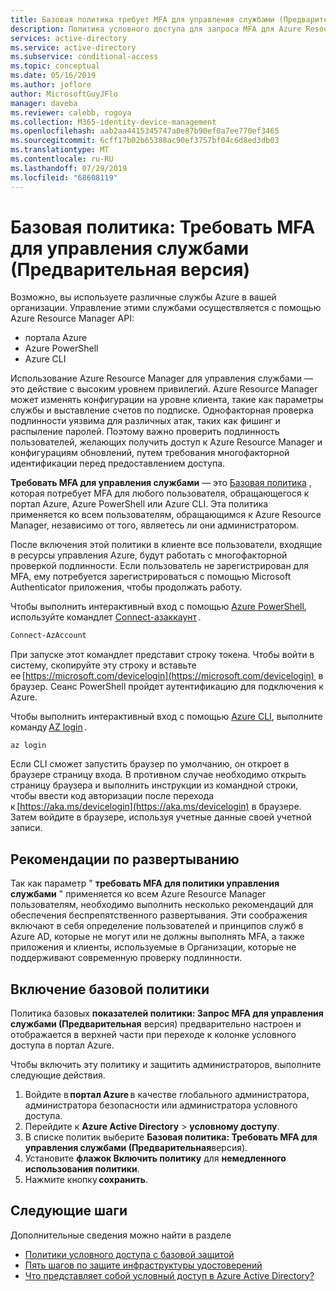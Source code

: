```yaml
---
title: Базовая политика требует MFA для управления службами (Предварительная версия) — Azure Active Directory
description: Политика условного доступа для запроса MFA для Azure Resource Manager
services: active-directory
ms.service: active-directory
ms.subservice: conditional-access
ms.topic: conceptual
ms.date: 05/16/2019
ms.author: joflore
author: MicrosoftGuyJFlo
manager: daveba
ms.reviewer: calebb, rogoya
ms.collection: M365-identity-device-management
ms.openlocfilehash: aab2aa4415345747a0e87b90ef0a7ee770ef3465
ms.sourcegitcommit: 6cff17b02b65388ac90ef3757bf04c6d8ed3db03
ms.translationtype: MT
ms.contentlocale: ru-RU
ms.lasthandoff: 07/29/2019
ms.locfileid: "68608119"
---
```

# <a name="baseline-policy-require-mfa-for-service-management-preview"></a>Базовая политика: Требовать MFA для управления службами (Предварительная версия)

Возможно, вы используете различные службы Azure в вашей организации. Управление этими службами осуществляется с помощью Azure Resource Manager API:

* портала Azure
* Azure PowerShell
* Azure CLI

Использование Azure Resource Manager для управления службами — это действие с высоким уровнем привилегий. Azure Resource Manager может изменять конфигурации на уровне клиента, такие как параметры службы и выставление счетов по подписке. Однофакторная проверка подлинности уязвима для различных атак, таких как фишинг и распыление паролей. Поэтому важно проверить подлинность пользователей, желающих получить доступ к Azure Resource Manager и конфигурациям обновлений, путем требования многофакторной идентификации перед предоставлением доступа.

**Требовать MFA для управления службами** — это [Базовая политика](concept-baseline-protection.md) , которая потребует MFA для любого пользователя, обращающегося к портал Azure, Azure PowerShell или Azure CLI. Эта политика применяется ко всем пользователям, обращающимся к Azure Resource Manager, независимо от того, являетесь ли они администратором.

После включения этой политики в клиенте все пользователи, входящие в ресурсы управления Azure, будут работать с многофакторной проверкой подлинности. Если пользователь не зарегистрирован для MFA, ему потребуется зарегистрироваться с помощью Microsoft Authenticator приложения, чтобы продолжать работу.

Чтобы выполнить интерактивный вход с помощью [Azure PowerShell](https://docs.microsoft.com/powershell/azure/authenticate-azureps), используйте командлет [Connect-азаккаунт](https://docs.microsoft.com/powershell/module/az.accounts/connect-azaccount) .

```PowerShell
Connect-AzAccount
```

При запуске этот командлет представит строку токена. Чтобы войти в систему, скопируйте эту строку и вставьте ее [https://microsoft.com/devicelogin](https://microsoft.com/devicelogin)  в браузер. Сеанс PowerShell пройдет аутентификацию для подключения к Azure.

Чтобы выполнить интерактивный вход с помощью [Azure CLI](https://docs.microsoft.com/cli/azure/authenticate-azure-cli?view=azure-cli-latest), выполните команду [AZ login](https://docs.microsoft.com/cli/azure/reference-index?view=azure-cli-latest#az-login) .

```azurecli
az login
```

Если CLI сможет запустить браузер по умолчанию, он откроет в браузере страницу входа. В противном случае необходимо открыть страницу браузера и выполнить инструкции из командной строки, чтобы ввести код авторизации после перехода к [https://aka.ms/devicelogin](https://aka.ms/devicelogin) в браузере. Затем войдите в браузере, используя учетные данные своей учетной записи.

## <a name="deployment-considerations"></a>Рекомендации по развертыванию

Так как параметр " **требовать MFA для политики управления службами** " применяется ко всем Azure Resource Manager пользователям, необходимо выполнить несколько рекомендаций для обеспечения беспрепятственного развертывания. Эти соображения включают в себя определение пользователей и принципов служб в Azure AD, которые не могут или не должны выполнять MFA, а также приложения и клиенты, используемые в Организации, которые не поддерживают современную проверку подлинности.

## <a name="enable-the-baseline-policy"></a>Включение базовой политики

Политика базовых **показателей политики: Запрос MFA для управления службами (Предварительная** версия) предварительно настроен и отображается в верхней части при переходе к колонке условного доступа в портал Azure.

Чтобы включить эту политику и защитить администраторов, выполните следующие действия.

1. Войдите в **портал Azure** в качестве глобального администратора, администратора безопасности или администратора условного доступа.
1. Перейдите к **Azure Active Directory** > **условному доступу**.
1. В списке политик выберите **Базовая политика: Требовать MFA для управления службами (Предварительная**версия).
1. Установите **флажок Включить политику** для **немедленного использования политики**.
1. Нажмите кнопку **сохранить**.

## <a name="next-steps"></a>Следующие шаги

Дополнительные сведения можно найти в разделе

* [Политики условного доступа с базовой защитой](concept-baseline-protection.md)
* [Пять шагов по защите инфраструктуры удостоверений](../../security/fundamentals/steps-secure-identity.md)
* [Что представляет собой условный доступ в Azure Active Directory?](overview.md)